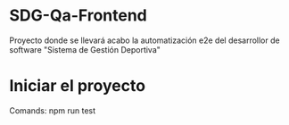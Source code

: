 # SDG-Qa-Frontend
Proyecto donde se llevará acabo la automatización e2e del desarrollor de software "Sistema de Gestión Deportiva"

# Iniciar el proyecto
Comands:
npm run test

